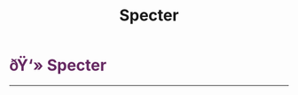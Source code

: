 ﻿---
lang: en-US
title: Specter
prev: Solsticer
next: Terrorist
---

# <font color="#662962">ðŸ‘» <b>Specter</b></font> <Badge text="Chaos" type="tip" vertical="middle"/>
---

